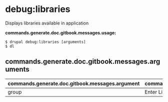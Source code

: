 # debug:libraries
Displays libraries available in application

**commands.generate.doc.gitbook.messages.usage:**
```
$ drupal debug:libraries [arguments]
$ dl  
```

## commands.generate.doc.gitbook.messages.arguments
commands.generate.doc.gitbook.messages.argument | commands.generate.doc.gitbook.messages.details
---------|-------------
group | Enter Libraries Name
